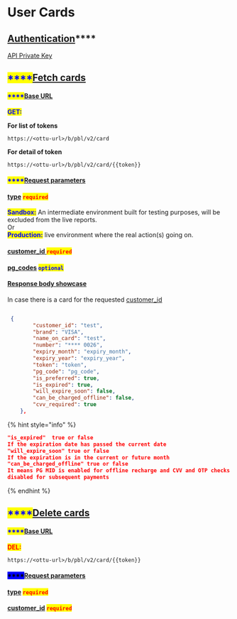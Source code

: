# User Cards

## [**Authentication**](user-cards.md#authentication)****

[API Private Key](authentication.md#private-key)

## <mark style="color:blue;">****</mark>[**Fetch cards**](user-cards.md#fetch-cards)

#### <mark style="color:blue;">****</mark>[**Base URL**](user-cards.md#base-url)

<mark style="color:blue;">**GET:**</mark>

**For list of tokens**

```http
https://<ottu-url>/b/pbl/v2/card 
```

**For detail of token**&#x20;

```http
https://<ottu-url>/b/pbl/v2/card/{{token}}
```

#### <mark style="color:blue;">****</mark>[**Request parameters**](user-cards.md#request-parameters)

#### [type](checkout-api.md#type-string-required) <mark style="color:red;">`required`</mark>

<mark style="color:blue;">**Sandbox:**</mark> An intermediate environment built for testing purposes, will be excluded from the live reports.\
Or\
<mark style="color:blue;">**Production:**</mark> live environment where the real action(s) going on.

#### [customer\_id](checkout-api.md#customer\_id-string-optional)[ ](checkout-api.md#customer\_id-string-optional)<mark style="color:red;">`required`</mark>

#### [pg\_codes](checkout-api.md#pg\_codes-list-required) <mark style="color:blue;">`optional`</mark>

#### ****[**Response body showcase**](user-cards.md#response-body-showcase)****

In case there is a card for the requested  [customer\_id](user-cards.md#customer\_id)

```json

 {
        "customer_id": "test",
        "brand": "VISA",
        "name_on_card": "test",
        "number": "**** 0026",
        "expiry_month": "expiry_month",
        "expiry_year": "expiry_year",
        "token": "token",
        "pg_code": "pg_code",
        "is_preferred": true,
        "is_expired": true, 
        "will_expire_soon": false, 
        "can_be_charged_offline": false,
        "cvv_required": true
    },
```

{% hint style="info" %}
```json
"is_expired"  true or false 
If the expiration date has passed the current date
"will_expire_soon" true or false 
If the expiration is in the current or future month
"can_be_charged_offline" true or false 
It means PG MID is enabled for offline recharge and CVV and OTP checks are
disabled for subsequent payments
```
{% endhint %}

## <mark style="color:blue;">****</mark>[**Delete cards**](user-cards.md#delete-cards)

#### <mark style="color:blue;">****</mark>[**Base URL**](user-cards.md#base-url-1)

<mark style="color:red;">**DEL:**</mark>

```http
https://<ottu-url>/b/pbl/v2/card/{{token}}
```

#### <mark style="background-color:blue;">****</mark>[**Request parameters**](user-cards.md#request-parameters-1)

#### [type](checkout-api.md#type-string-required) <mark style="color:red;">`required`</mark>

#### [customer\_id](user-cards.md#customer\_id-required-1) <mark style="color:red;">`required`</mark>
